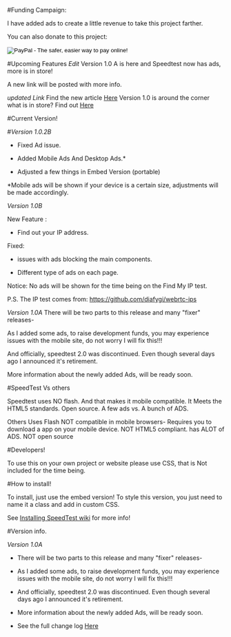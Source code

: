 #Funding Campaign:

I have added ads to create a little revenue to take this project farther. 

You can also donate to this project:

<form action="https://www.paypal.com/cgi-bin/webscr" method="post" target="_top">
<input type="hidden" name="cmd" value="_s-xclick">
<input type="hidden" name="hosted_button_id" value="LKJX7LG9HL8PQ">
<input type="image" src="https://www.paypalobjects.com/en_US/i/btn/btn_donateCC_LG.gif" border="0" name="submit" alt="PayPal - The safer, easier way to pay online!">
<img alt="" border="0" src="https://www.paypalobjects.com/en_US/i/scr/pixel.gif" width="1" height="1">
</form>


#Upcoming Features 
*Edit*
Version 1.0 A is here and Speedtest now has ads, more is in store! 

A new link will be posted with more info. 

*updated Link* Find the new article <a href="https://github.com/jdc20181/SpeedTest/wiki/Version-1.0-and-beyond-(Offical-release)">Here</a>
Version 1.0 is around the corner what is in store? Find out <a href="https://github.com/jdc20181/SpeedTest/wiki/Coming-to-version-1.0">Here</a>



#Current Version! 

#*Version 1.0.2B*

- Fixed Ad issue. 

- Added Mobile Ads And Desktop Ads.*

- Adjusted a few things in Embed Version (portable)

*Mobile ads will be shown if your device is a certain size, adjustments will be made accordingly. 

*Version 1.0B*

New Feature : 
- Find out your IP address.

Fixed: 
- issues with ads blocking the main components.

- Different type of ads on each page. 

Notice: No ads will be shown for the time being on the Find My IP test. 

P.S. The IP test comes from: https://github.com/diafygi/webrtc-ips

*Version 1.0A*
There will be two parts to this release and many "fixer" releases-

As  I added some ads, to raise development funds, you may experience issues with the mobile site, do not worry I will fix this!!! 

And officially, speedtest 2.0 was discontinued. Even though several days ago I announced it's retirement.

More information about the newly added Ads, will be ready soon.


#SpeedTest Vs others

Speedtest uses NO flash. And that makes it mobile compatible. It Meets the HTML5 standards. Open source. A few ads vs. A bunch of ADS.

Others Uses Flash NOT compatible in mobile browsers- Requires you to download a app on your mobile device. NOT HTML5 compliant. has ALOT of ADS. NOT open source



#Developers!

To use this on your own project or website please use CSS, that is Not included for the time being. 

#How to install!

To install, just use the embed version! To style this version, you just need to name it a class and add in custom CSS. 

See <a href="https://github.com/jdc20181/SpeedTest/wiki/Installing-SpeedTest">Installing SpeedTest wiki</a> for more info!


#Version info. 

*Version 1.0A*
- There will be two parts to this release and many "fixer" releases-

- As  I added some ads, to raise development funds, you may experience issues with the mobile site, do not worry I will fix this!!! 

- And officially, speedtest 2.0 was discontinued. Even though several days ago I announced it's retirement.

- More information about the newly added Ads, will be ready soon.

- See the full change log <a href="https://github.com/jdc20181/SpeedTest/wiki/Change-Log">Here</a>
